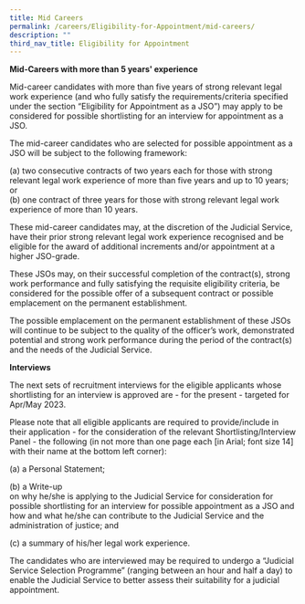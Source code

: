```yaml
---
title: Mid Careers
permalink: /careers/Eligibility-for-Appointment/mid-careers/
description: ""
third_nav_title: Eligibility for Appointment
---
```

**Mid-Careers with more than 5 years' experience**

Mid-career candidates with more than five years of strong relevant legal work experience (and who fully satisfy the requirements/criteria specified under the section “Eligibility for Appointment as a JSO”) may apply to be considered for possible shortlisting for an interview for appointment as a 
JSO.

The mid-career candidates who are selected for possible appointment as a JSO will be subject to the following framework:

(a) two consecutive contracts of two years each for those with strong relevant legal work experience of more than five years and up to 10 years; or<br>
(b) one contract of three years for those with strong relevant legal work experience of more than 10 years.


These mid-career candidates may, at the discretion of the Judicial Service, have their prior strong relevant legal work experience recognised and be eligible for the award of additional increments and/or appointment at a higher JSO-grade.

These JSOs may, on their successful completion of the contract(s), strong work performance and fully satisfying the requisite eligibility criteria, be considered for the possible offer of a subsequent contract or possible emplacement on the permanent establishment.

The possible emplacement on the permanent establishment of these JSOs will continue to be subject to the quality of the officer’s work, demonstrated potential and strong work performance during the period of the contract(s) and the needs of the Judicial Service. 

 
**Interviews**

The next sets of recruitment interviews for the eligible applicants whose shortlisting for an interview is approved are - for the present - targeted for Apr/May 2023.

Please note that all eligible applicants are required to provide/include in their application - for the consideration of the relevant Shortlisting/Interview Panel - the following (in not more than one page each [in Arial; font size 14] with their name at the bottom left corner):

(a) a Personal Statement;

(b) a Write-up<br> on why he/she is applying to the Judicial Service for consideration for possible shortlisting for an interview for possible appointment as a JSO and how and what he/she can contribute to the Judicial Service and the administration of justice; and

(c) a summary of his/her legal work experience.

 
The candidates who are interviewed may be required to undergo a “Judicial Service Selection Programme” (ranging between an hour and half a day) to enable the Judicial Service to better assess their suitability for a judicial appointment.